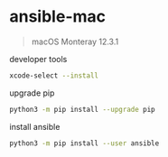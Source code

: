 # ansible-mac

> macOS Monteray 12.3.1

developer tools
```sh
xcode-select --install
```

upgrade pip
```sh
python3 -m pip install --upgrade pip
```

install ansible
```sh
python3 -m pip install --user ansible
```

